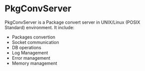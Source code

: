 PkgConvServer
=============

PkgConvServer is a Package convert server in UNIX/Linux (POSIX Standard) 
environment. It include:

- Packages convertion
- Socket communication
- DB operations
- Log Management
- Error management
- Memory management


